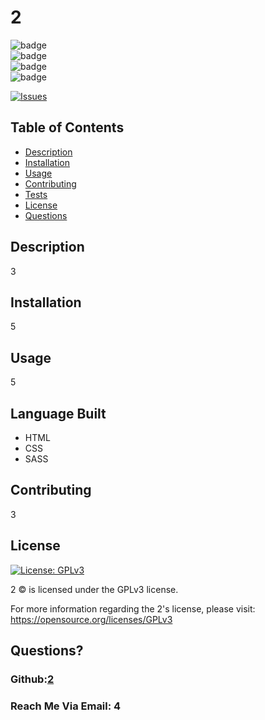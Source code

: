 # 2
  ![badge](https://img.shields.io/badge/languages-HTML,CSS,SASS-yellow)
  <br> 
  ![badge](https://img.shields.io/github/issues/2/4)
  <br>
  ![badge](https://img.shields.io/github/issues-closed/2/4)
  <br>
  ![badge](https://img.shields.io/github/last-commit/2/4)
  <br>

  [![Issues](https://img.shields.io/github/contributors/2/4)](https://github.com/2/4/graphs/contributors)
## Table of Contents
  
- [Description](#description)
- [Installation](#installation)
- [Usage](#usage)
- [Contributing](#contributions)
- [Tests](#tests)
- [License](#license)
- [Questions](#questions)
  
## Description 
  
3
  
## Installation 
  
5
  
## Usage 
  
5

## Language Built

* HTML
* CSS
* SASS
  
## Contributing 
  
3
  

  
## License
[![License: GPLv3](https://img.shields.io/badge/license-GPLv3-grey)](https://www.gnu.org/licenses/gpl-3.0)

2 © is licensed under the GPLv3 license.  

For more information regarding the 2's license, please visit: 
https://opensource.org/licenses/GPLv3

  
## Questions?
  
### Github:[2](https://github.com/2)
  
### Reach Me Via Email: 4
